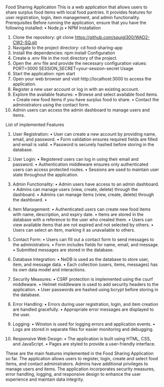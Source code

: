 Food Sharing Application
This is a web application that allows users to share surplus food items with local food pantries. It provides features for user registration, login, item management, and admin functionality.
Prerequisites
Before running the application, ensure that you have the following installed:
•	Node.js 
•	NPM 
Installation
1.	Clone the repository: git clone https://github.com/squigl300/WAD2-CW2-SQ.git
2.	Navigate to the project directory: cd food-sharing-app
3.	Install the dependencies: npm install
Configuration
1.	Create a .env file in the root directory of the project.
2.	Open the .env file and provide the necessary configuration values: PORT=3000 SESSION_SECRET=your-session-secret
Usage
1.	Start the application: npm start
2.	Open your web browser and visit http://localhost:3000 to access the application.
3.	Register a new user account or log in with an existing account.
4.	Explore the available features:
•	Browse and select available food items.
•	Create new food items if you have surplus food to share.
•	Contact the administrators using the contact form.
5.	Admin users can access the admin dashboard to manage users and items.

List of implemented Features

1.	User Registration:
•	User can create a new account by providing name, email, and password.
•	Form validation ensures required fields are filled and email is valid.
•	Password is securely hashed before storing in the database.

2.	User Login:
•	Registered users can log in using their email and password.
•	Authentication middleware ensures only authenticated users can access protected routes.
•	Sessions are used to maintain user state throughout the application.

3.	Admin Functionality:
•	Admin users have access to an admin dashboard.
•	Admins can manage users (view, create, delete) through the dashboard.
•	Admins can manage items (view, create, delete) through the dashboard.
•	
4.	Item Management:
•	Authenticated users can create new food items with name, description, and expiry date.
•	Items are stored in the database with a reference to the user who created them.
•	Users can view available items that are not expired and not selected by others.
•	Users can select an item, marking it as unavailable to others.

5.	Contact Form:
•	Users can fill out a contact form to send messages to the administrators.
•	Form includes fields for name, email, and message.
•	Submitted messages are stored in the database.

6.	Database Integration:
•	NeDB is used as the database to store user, item, and message data.
•	Each collection (users, items, messages) has its own data model and interactions.

7.	Security Measures:
•	CSRF protection is implemented using the csurf middleware.
•	Helmet middleware is used to add security headers to the application.
•	User passwords are hashed using bcrypt before storing in the database.


8.	Error Handling:
•	Errors during user registration, login, and item creation are handled gracefully.
•	Appropriate error messages are displayed to the user.

9.	Logging:
•	Winston is used for logging errors and application events.
•	Logs are stored in separate files for easier monitoring and debugging.

10.	Responsive Web Design:
•	The application is built using HTML, CSS, and JavaScript.
•	Pages are styled to provide a user-friendly interface.

These are the main features implemented in the Food Sharing Application so far. The application allows users to register, login, create and select food items, and contact administrators. Admins have additional privileges to manage users and items. The application incorporates security measures, error handling, logging, and responsive design to enhance the user experience and maintain data integrity.
